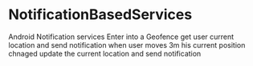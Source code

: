 # NotificationBasedServices
Android Notification services
Enter into a Geofence
get user current location and send notification
when user moves 3m his current position chnaged update the current location and send notification
